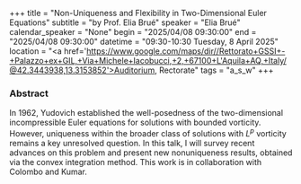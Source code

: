 +++
title = "Non-Uniqueness and Flexibility in Two-Dimensional Euler Equations"
subtitle = "by Prof. Elia Brué"
speaker = "Elia Brué"
calendar_speaker = "None"
begin = "2025/04/08  09:30:00"
end = "2025/04/08  09:30:00"
datetime = "09:30-10:30 Tuesday, 8 April 2025"
location = "<a href='https://www.google.com/maps/dir//Rettorato+GSSI+-+Palazzo+ex+GIL,+Via+Michele+Iacobucci,+2,+67100+L'Aquila+AQ,+Italy/@42.3443938,13.3153852'>Auditorium, Rectorate</a>"
tags = "a_s_w"
+++

### Abstract
In 1962, Yudovich established the well-posedness of the two-dimensional incompressible Euler equations for solutions with bounded vorticity. However, uniqueness within the broader class of solutions with $L^p$ vorticity remains a key unresolved question. In this talk, I will survey recent advances on this problem and present new nonuniqueness results, obtained via the convex integration method. This work is in collaboration with Colombo and Kumar.
